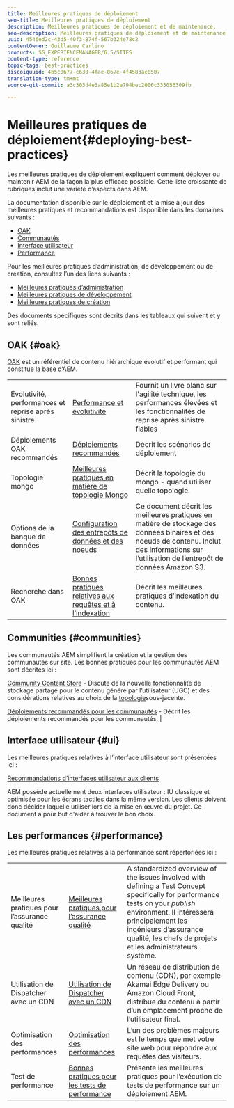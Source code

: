 ```yaml
---
title: Meilleures pratiques de déploiement
seo-title: Meilleures pratiques de déploiement
description: Meilleures pratiques de déploiement et de maintenance.
seo-description: Meilleures pratiques de déploiement et de maintenance.
uuid: 4546ed2c-43d5-40f3-874f-567b324e78c2
contentOwner: Guillaume Carlino
products: SG_EXPERIENCEMANAGER/6.5/SITES
content-type: reference
topic-tags: best-practices
discoiquuid: 4b5c0677-c630-4fae-867e-4f4583ac8507
translation-type: tm+mt
source-git-commit: a3c303d4e3a85e1b2e794bec2006c335056309fb

---
```



# Meilleures pratiques de déploiement{#deploying-best-practices}

Les meilleures pratiques de déploiement expliquent comment déployer ou maintenir AEM de la façon la plus efficace possible. Cette liste croissante de rubriques inclut une variété d’aspects dans AEM.

La documentation disponible sur le déploiement et la mise à jour des meilleures pratiques et recommandations est disponible dans les domaines suivants :

* [OAK](#oak)
* [Communautés](#communities)
* [Interface utilisateur](#ui)
* [Performance](#performance)

Pour les meilleures pratiques d’administration, de développement ou de création, consultez l’un des liens suivants :

* [Meilleures pratiques d’administration](/help/sites-administering/administer-best-practices.md)
* [Meilleures pratiques de développement](/help/sites-developing/best-practices.md)
* [Meilleures pratiques de création](/help/sites-authoring/best-practices.md)

Des documents spécifiques sont décrits dans les tableaux qui suivent et y sont reliés.

## OAK {#oak}

[OAK](/help/sites-deploying/platform.md) est un référentiel de contenu hiérarchique évolutif et performant qui constitue la base d’AEM.

<table>
 <tbody>
  <tr>
   <td><p>Évolutivité, performances et reprise après sinistre</p> </td>
   <td><a href="/help/sites-deploying/performance.md">Performance et évolutivité</a></td>
   <td>Fournit un livre blanc sur l'agilité technique, les performances élevées et les fonctionnalités de reprise après sinistre fiables</td>
  </tr>
  <tr>
   <td>Déploiements OAK recommandés</td>
   <td><a href="/help/sites-deploying/recommended-deploys.md">Déploiements recommandés</a></td>
   <td>Décrit les scénarios de déploiement</td>
  </tr>
  <tr>
   <td>Topologie mongo</td>
   <td><a href="/help/sites-deploying/recommended-deploys.md">Meilleures pratiques en matière de topologie Mongo</a></td>
   <td>Décrit la topologie du mongo - quand utiliser quelle topologie.</td>
  </tr>
  <tr>
   <td>Options de la banque de données</td>
   <td><a href="/help/sites-deploying/data-store-config.md">Configuration des entrepôts de données et des noeuds</a></td>
   <td>Ce document décrit les meilleures pratiques en matière de stockage des données binaires et des noeuds de contenu. Inclut des informations sur l’utilisation de l’entrepôt de données Amazon S3.</td>
  </tr>
  <tr>
   <td>Recherche dans OAK</td>
   <td><a href="/help/sites-deploying/best-practices-for-queries-and-indexing.md">Bonnes pratiques relatives aux requêtes et à l’indexation</a><br /> </td>
   <td>Décrit les meilleures pratiques d’indexation du contenu.</td>
  </tr>
 </tbody>
</table>

## Communities {#communities}

Les communautés AEM simplifient la création et la gestion des communautés sur site. Les bonnes pratiques pour les communautés AEM sont décrites ici :

[Community Content Store](/help/communities/working-with-srp.md) - Discute de la nouvelle fonctionnalité de stockage partagé pour le contenu généré par l’utilisateur (UGC) et des considérations relatives au choix de la [topologie](/help/communities/topologies.md)sous-jacente.

[Déploiements recommandés pour les communautés](/help/sites-deploying/recommended-deploys.md#considerations-for-aem-communities) - Décrit les déploiements recommandés pour les communautés. |

## Interface utilisateur {#ui}

Les meilleures pratiques relatives à l’interface utilisateur sont présentées ici :

[Recommandations d’interfaces utilisateur aux clients](/help/sites-deploying/ui-recommendations.md)

AEM possède actuellement deux interfaces utilisateur : IU classique et optimisée pour les écrans tactiles dans la même version. Les clients doivent donc décider laquelle utiliser lors de la mise en œuvre du projet. Ce document a pour but d&#39;aider à trouver le bon choix.

## Les performances {#performance}

Les meilleures pratiques relatives à la performance sont répertoriées ici :

<table>
 <tbody>
  <tr>
   <td>Meilleures pratiques pour l’assurance qualité</td>
   <td><a href="/help/sites-deploying/configuring-performance.md#best-practices-for-quality-assurance">Meilleures pratiques pour l’assurance qualité</a></td>
   <td>A standardized overview of the issues involved with defining a Test Concept specifically for performance tests on your <em>publish</em> environment. Il intéressera principalement les ingénieurs d’assurance qualité, les chefs de projets et les administrateurs système.</td>
  </tr>
  <tr>
   <td>Utilisation de Dispatcher avec un CDN </td>
   <td><a href="https://helpx.adobe.com/experience-manager/dispatcher/using/dispatcher.html#using-dispatcher-with-a-cdn">Utilisation de Dispatcher avec un CDN </a></td>
   <td>Un réseau de distribution de contenu (CDN), par exemple Akamai Edge Delivery ou Amazon Cloud Front, distribue du contenu à partir d’un emplacement proche de l’utilisateur final.</td>
  </tr>
  <tr>
   <td>Optimisation des performances</td>
   <td><a href="/help/sites-deploying/configuring-performance.md">Optimisation des performances</a></td>
   <td>L’un des problèmes majeurs est le temps que met votre site web pour répondre aux requêtes des visiteurs.</td>
  </tr>
  <tr>
   <td>Test de performance</td>
   <td><a href="/help/sites-deploying/best-practices-for-performance-testing.md">Bonnes pratiques pour les tests de performance</a></td>
   <td>Présente les meilleures pratiques pour l’exécution de tests de performance sur un déploiement AEM.<br /> </td>
  </tr>
 </tbody>
</table>

